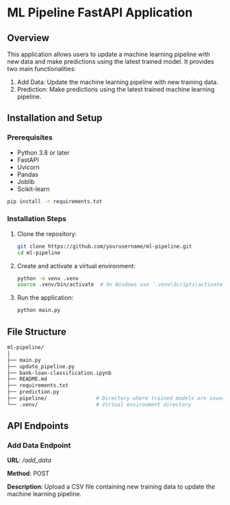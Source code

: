 # ML Pipeline FastAPI Application
## Overview

This application allows users to update a machine learning pipeline with new data and make predictions using the latest trained model. It provides two main functionalities:
  1. Add Data: Update the machine learning pipeline with new training data.
  2. Prediction: Make predictions using the latest trained machine learning pipeline.

## Installation and Setup
### Prerequisites
  - Python 3.8 or later
  - FastAPI
  - Uvicorn
  - Pandas
  - Joblib
  - Scikit-learn

```sh
pip install -r requirements.txt
```
### Installation Steps
  1. Clone the repository:
     ```sh
     git clone https://github.com/yourusername/ml-pipeline.git
     cd ml-pipeline
     ```
  2. Create and activate a virtual environment:
     ```sh
     python -m venv .venv
     source .venv/bin/activate  # On Windows use `.venv\Scripts\activate`
     ```
  3. Run the application:
     ```sh
     python main.py
     ```
## File Structure
```sh
ml-pipeline/
│
├── main.py
├── update_pipeline.py
├── bank-loan-classification.ipynb
├── README.md
├── requirements.txt
├── prediction.py
├── pipeline/                # Directory where trained models are saved
└── .venv/                   # Virtual environment directory
```
## API Endpoints
### Add Data Endpoint
__URL__: _/add_data_

__Method__: POST

__Description__: Upload a CSV file containing new training data to update the machine learning pipeline.
